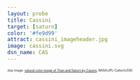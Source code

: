 ```yaml
---
layout: probe
title: Cassini
target: [saturn]
color: '#fe9d99'
attract: cassini_imageheader.jpg
image: cassini.svg
dsn_name: CAS
---
```


<span style="font-size: 50%;">(top image: <a href="http://www.nasa.gov/mission_pages/cassini/multimedia/pia14922.html">natural color image of Titan and Saturn by Cassini</a>, NASA/JPL-Caltech/SSI)</span>

